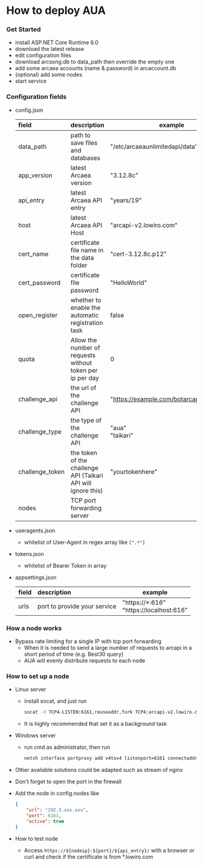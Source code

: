 # How to deploy AUA

### Get Started

* install ASP.NET Core Runtime 6.0
* download the latest release
* edit configuration files
* download arcsong.db to data_path then override the empty one
* add some arcaea accounts (name & password) in arcaccount.db
* (optional) add some nodes
* start service

### Configuration fields

* config.json

  | field           | description                                                   | example                                   |
  |:----------------|:--------------------------------------------------------------|-------------------------------------------|
  | data_path       | path to save files and databases                              | "/etc/arcaeaunlimitedapi/data"            |
  | app_version     | latest Arcaea version                                         | "3.12.8c"                                 |
  | api_entry       | latest Arcaea API entry                                       | "years/19"                                |
  | host            | latest Arcaea API Host                                        | "arcapi-v2.lowiro.com"                    |
  | cert_name       | certificate file name in the data folder                      | "cert-3.12.8c.p12"                        |
  | cert_password   | certificate file password                                     | "HelloWorld"                              |
  | open_register   | whether to enable the automatic registration task             | false                                     |
  | quota           | Allow the number of requests without token per ip per day     | 0                                         |
  | challenge_api   | the url of the challenge API                                  | "https://example.com/botarcapi/challenge" |
  | challenge_type  | the type of the challenge API                                 | "aua" <br/> "taikari"                     |
  | challenge_token | the token of the challenge API (Taikari API will ignore this) | "yourtokenhere"                           |
  | nodes           | TCP port forwarding server                                    |                                           |

* useragents.json
  *  whitelist of User-Agent in regex array like `[".*"]`

* tokens.json
  *  whitelist of Bearer Token in array

* appsettings.json

  | field | description                  | example                                       |
  |:------|:-----------------------------|-----------------------------------------------|
  | urls  | port to provide your service | "https://*:616" <br/> "https://localhost:616" |

### How a node works

* Bypass rate limiting for a single IP with tcp port forwarding
  * When it is needed to send a large number of requests to arcapi in a short period of time (e.g. Best30 query)
  * AUA will evenly distribute requests to each node

### How to set up a node

* Linux server
  * install socat, and just run
    ```bash
    socat -d TCP4-LISTEN:6161,reuseaddr,fork TCP4:arcapi-v2.lowiro.com:443
    ```
  * It is highly recommended that set it as a background task


* Windows server
  * run cmd as administrator, then run
    
    ```bash
    netsh interface portproxy add v4tov4 listenport=6161 connectaddress=arcapi-v2.lowiro.com connectport=443
    ```

* Other avaliable solutions could be adapted such as stream of nginx


* Don't forget to open the port in the firewall


* Add the node in config.nodes like
    ```json
    {
        "url": "192.3.xxx.xxx",
        "port": 6161, 
        "active": true
    }
    ```

* How to test node
  * Access `https://${nodeip}:${port}/${api_entry}/` with a browser or curl and check if the certificate is from *.lowiro.com 
